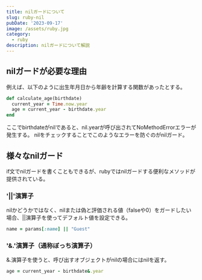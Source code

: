 ```yaml
---
title: nilガードについて
slug: ruby-nil
pubDate: '2023-09-17'
image: /assets/ruby.jpg
category:
  - ruby
description: nilガードについて解説
---
```


## nilガードが必要な理由
例えば、以下のように出生年月日から年齢を計算する関数があったとする。

```ruby
def calculate_age(birthdate)
  current_year = Time.now.year
  age = current_year - birthdate.year
end
```

ここでbirthdateがnilであると、nil.yearが呼び出されてNoMethodErrorエラーが発生する。
nilをチェックすることでこのようなエラーを防ぐのがnilガード。

## 様々なnilガード

if文でnilガードを書くこともできるが、rubyではnilガードする便利なメソッドが提供されている。

### '||'演算子

nilかどうかではなく、nilまたは偽と評価される値（falseや0）をガードしたい場合、||演算子を使ってデフォルト値を設定できる。

```ruby
name = params[:name] || "Guest"
```

### '&.'演算子（通称ぼっち演算子）

&.演算子を使うと、呼び出すオブジェクトがnilの場合にはnilを返す。

```ruby
age = current_year - birthdate&.year
```
